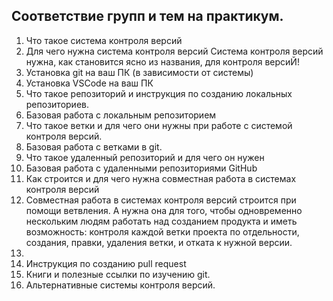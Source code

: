## Соответствие групп и тем на практикум.

1. Что такое система контроля версий
2. Для чего нужна система контроля версий
Система контроля версий нужна, как становится ясно из названия, для контроля версиЙ!
3. Установка git на ваш ПК (в зависимости от системы)
4. Установка VSCode на ваш ПК
5. Что такое репозиторий и инструкция по созданию локальных репозиториев.
6. Базовая работа с локальным репозиторием
7. Что такое ветки и для чего они нужны при работе с системой контроля версий.
8. Базовая работа с ветками в git.
9. Что такое удаленный репозиторий и для чего он нужен
10. Базовая работа с удаленными репозиториями GitHub
11. Как строится и для чего нужна совместная работа в системах контроля версий
12. Совместная работа в системах контроля версий строится при помощи ветвления. А нужна она для того, чтобы одновременно нескольким людям работать над созданием продукта и иметь возможность: контроля каждой ветки проекта по отдельности, создания, правки, удаления ветки, и отката к нужной версии.
13. 
14. Инструкция по созданию pull request
15. Книги и полезные ссылки по изучению git.
16. Альтернативные системы контроля версий.
